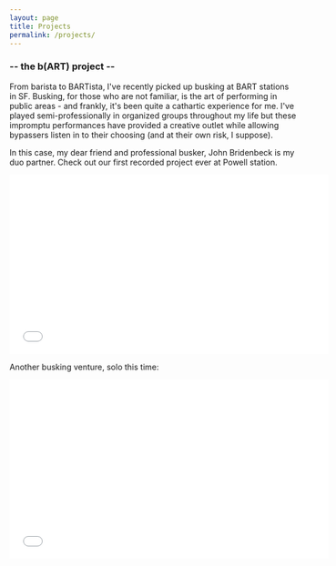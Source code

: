 ```yaml
---
layout: page
title: Projects
permalink: /projects/
---
```


### -- the b(ART) project  --

From barista to BARTista, I've recently picked up busking at BART stations in SF. Busking, for those who are not familiar, is the art of performing in public areas - and frankly, it's been quite a cathartic experience for me. I've played semi-professionally in organized groups throughout my life but these impromptu performances have provided a creative outlet while allowing bypassers listen in to their choosing (and at their own risk, I suppose). 

In this case, my dear friend and professional busker, John Bridenbeck is my duo partner. Check out our first recorded project ever at Powell station.

<iframe width="560" height="315" src="//www.youtube.com/embed/9GOi1qB3GCQ?list=UU55nrMUDCKP5kSNpUKhW4-A" frameborder="0" allowfullscreen></iframe>

Another busking venture, solo this time:

<iframe width="560" height="315" src="//www.youtube.com/embed/HN3WwshtqJQ" frameborder="0" allowfullscreen></iframe>
